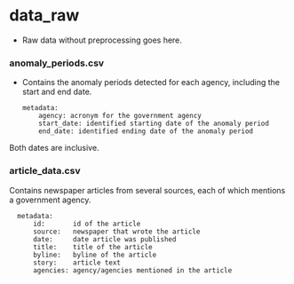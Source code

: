 # data_raw 
- Raw data without preprocessing goes here. 

### anomaly_periods.csv 
- Contains the anomaly periods detected for each agency, including the start and end date. 

      metadata:
          agency: acronym for the government agency
          start_date: identified starting date of the anomaly period
          end_date: identified ending date of the anomaly period
 Both dates are inclusive. 
 
### article_data.csv 
Contains newspaper articles from several sources, each of which mentions a government agency. 

      metadata:
          id:       id of the article
          source:   newspaper that wrote the article
          date:     date article was published
          title:    title of the article
          byline:   byline of the article
          story:    article text
          agencies: agency/agencies mentioned in the article
